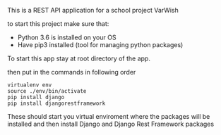 This is a REST API application for a school project VarWish

to start this project make sure that:
- Python 3.6 is installed on your OS
- Have pip3 installed (tool for managing python packages)

To start this app stay at root directory of the app.

then put in the commands in following order

```
virtualenv env
source ./env/bin/activate
pip install django
pip install djangorestframework
```

These should start you virtual enviroment where the packages will be installed and then install Django and Django Rest Framework packages
